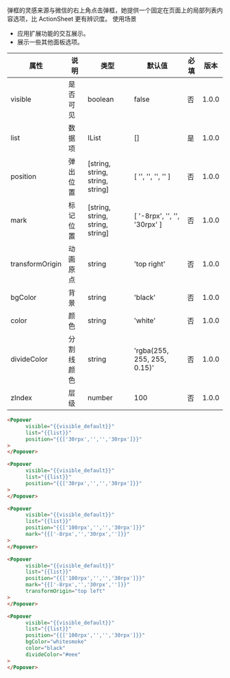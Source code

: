 <Description>
      <Text type='desc'>
           弹框的灵感来源与微信的右上角点击弹框，她提供一个固定在页面上的局部列表内容选项，比 ActionSheet 更有辨识度。
      </Text>
      <Text type='title'>使用场景</Text>
      <ul>
            <li>应用扩展功能的交互展示。</li>
            <li>展示一些其他面板选项。</li>
      </ul>
</Description>

| 属性 | 说明 | 类型 | 默认值 | 必填 | 版本 |
| - | - | - | - | - | - |
| visible | 是否可见 | boolean | false | 否 | 1.0.0 |
| list | 数据项 | IList | [] | 是 | 1.0.0 |
| position | 弹出位置 |  [string, string, string, string] |  [ '', '', '', '' ] | 否 | 1.0.0 |
| mark | 标记位置 |  [string, string, string, string] |  [ '-8rpx', '', '', '30rpx' ] | 否 | 1.0.0 |
| transformOrigin | 动画原点 | string | 'top right' | 否 | 1.0.0 |
| bgColor | 背景 | string | 'black' | 否 | 1.0.0 |
| color | 颜色 | string | 'white' | 否 | 1.0.0 |
| divideColor | 分割线颜色 | string | 'rgba(255, 255, 255, 0.15)' | 否 | 1.0.0 |
| zIndex | 层级 | number | 100 | 否 | 1.0.0 |

<Title>默认效果</Title>

```html
<Popover
      visible="{{visible_default}}"
      list="{{list}}"
      position="{{['30rpx','','','30rpx']}}"
>
</Popover>
```

<Title>设定位置</Title>

```html
<Popover
      visible="{{visible_default}}"
      list="{{list}}"
      position="{{['30rpx','','','30rpx']}}"
>
</Popover>
```

<Title>设定标记</Title>

```html
<Popover
      visible="{{visible_default}}"
      list="{{list}}"
      position="{{['100rpx','','','30rpx']}}"
      mark="{{['-8rpx','','30rpx','']}}"
>
</Popover>
```

<Title>动画原点</Title>

```html
<Popover
      visible="{{visible_default}}"
      list="{{list}}"
      position="{{['100rpx','','','30rpx']}}"
      mark="{{['-8rpx','','30rpx','']}}"
      transformOrigin="top left"
>
</Popover>
```

<Title>自定义颜色</Title>

```html
<Popover
      visible="{{visible_default}}"
      list="{{list}}"
      position="{{['100rpx','','','30rpx']}}"
      bgColor="whitesmoke"
      color="black"
      divideColor="#eee"
>
</Popover>
```